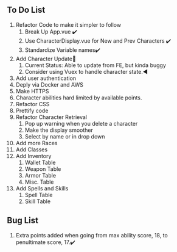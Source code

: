 ## To Do List
1. Refactor Code to make it simpler to follow
    1. Break Up App.vue ✔️
    1. Use CharacterDisplay.vue for New and Prev Characters ✔️
    1. Standardize Variable names✔️
1. Add Character Update🔴
    1. Current Status: Able to update from FE, but kinda buggy
    1. Consider using Vuex to handle character state.◀️
1. Add user authentication
1. Deply via Docker and AWS
1. Make HTTPS
1. Character abilities hard limited by available points.
1. Refactor CSS
1. Prettify code
2. Refactor Character Retrieval
    1. Pop up warning when you delete a character
    1. Make the display smoother
    2. Select by name or in drop down
3. Add more Races
4. Add Classes
5. Add Inventory
    1. Wallet Table
    1. Weapon Table
    1. Armor Table
    1. Misc. Table
6. Add Spells and Skills
    1. Spell Table
    1. Skill Table

## Bug List
1. Extra points added when going from max ability score, 18, to penultimate score, 17.✔️